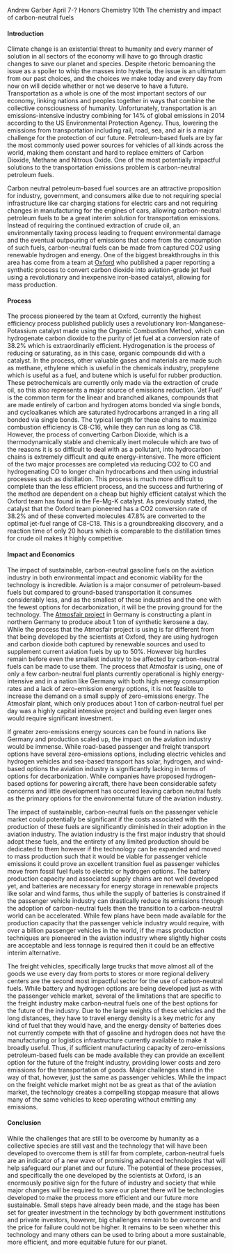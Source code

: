 Andrew Garber 
April 7-?
Honors Chemistry 10th
The chemistry and impact of carbon-neutral fuels


#### Introduction

Climate change is an existential threat to humanity and every manner of solution in all sectors of the economy will have to go through drastic changes to save our planet and species. Despite rhetoric bemoaning the issue as a spoiler to whip the masses into hysteria, the issue is an ultimatum from our past choices, and the choices we make today and every day from now on will decide whether or not we deserve to have a future. Transportation as a whole is one of the most important sectors of our economy, linking nations and peoples together in ways that combine the collective consciousness of humanity. Unfortunately, transportation is an emissions-intensive industry combining for 14% of global emissions in 2014 according to the US Environmental Protection Agency. Thus, lowering the emissions from transportation including rail, road, sea, and air is a major challenge for the protection of our future. Petroleum-based fuels are by far the most commonly used power sources for vehicles of all kinds across the world, making them constant and hard to replace emitters of Carbon Dioxide, Methane and Nitrous Oxide. One of the most potentially impactful solutions to the transportation emissions problem is carbon-neutral petroleum fuels. 

Carbon neutral petroleum-based fuel sources are an attractive proposition for industry, government, and consumers alike due to not requiring special infrastructure like car charging stations for electric cars and not requiring changes in manufacturing for the engines of cars, allowing carbon-neutral petroleum fuels to be a great interim solution for transportation emissions. Instead of requiring the continued extraction of crude oil, an environmentally taxing process leading to frequent environmental damage and the eventual outpouring of emissions that come from the consumption of such fuels, carbon-neutral fuels can be made from captured CO2 using renewable hydrogen and energy. One of the biggest breakthroughs in this area has come from a team at [Oxford](https://www.nature.com/articles/s41467-020-20214-z) who published a paper reporting a synthetic process to convert carbon dioxide into aviation-grade jet fuel using a revolutionary and inexpensive iron-based catalyst, allowing for mass production. 


#### Process

The process pioneered by the team at Oxford, currently the highest efficiency process published publicly uses a revolutionary Iron-Manganese-Potassium catalyst made using the Organic Combustion Method, which can hydrogenate carbon dioxide to the purity of jet fuel at a conversion rate of 38.2% which is extraordinarily efficient. Hydrogenation is the process of reducing or saturating, as in this case, organic compounds did with a catalyst. In the process, other valuable gases and materials are made such as methane, ethylene which is useful in the chemicals industry, propylene which is useful as a fuel, and butene which is useful for rubber production. These petrochemicals are currently only made via the extraction of crude oil, so this also represents a major source of emissions reduction. 'Jet Fuel' is the common term for the linear and branched alkanes, compounds that are made entirely of carbon and hydrogen atoms bonded via single bonds, and cycloalkanes which are saturated hydrocarbons arranged in a ring all bonded via single bonds. The typical length for these chains to maximize combustion efficiency is C8-C16, while they can run as long as C18. However, the process of converting Carbon Dioxide, which is a thermodynamically stable and chemically inert molecule which are two of the reasons it is so difficult to deal with as a pollutant, into hydrocarbon chains is extremely difficult and quite energy-intensive. The more efficient of the two major processes are completed via reducing CO2 to CO and hydrogenating CO to longer chain hydrocarbons and then using industrial processes such as distillation. This process is much more difficult to complete than the less efficient process, and the success and furthering of the method are dependent on a cheap but highly efficient catalyst which the Oxford team has found in the Fe-Mg-K catalyst. As previously stated, the catalyst that the Oxford team pioneered has a CO2 conversion rate of 38.2% and of these converted molecules 47.8% are converted to the optimal jet-fuel range of C8-C18. This is a groundbreaking discovery, and a reaction time of only 20 hours which is comparable to the distillation times for crude oil makes it highly competitive. 

#### Impact and Economics

The impact of sustainable, carbon-neutral gasoline fuels on the aviation industry in both environmental impact and economic viability for the technology is incredible. Aviation is a major consumer of petroleum-based fuels but compared to ground-based transportation it consumes considerably less, and as the smallest of these industries and the one with the fewest options for decarbonization, it will be the proving ground for the technology. The [Atmosfair project](https://www.dw.com/en/sustainable-aviation-fuel-power-to-liquid/a-59398405) in Germany is constructing a plant in northern Germany to produce about 1 ton of synthetic kerosene a day. While the process that the Atmosfair project is using is far different from that being developed by the scientists at Oxford, they are using hydrogen and carbon dioxide both captured by renewable sources and used to supplement current aviation fuels by up to 50%. However big hurdles remain before even the smallest industry to be affected by carbon-neutral fuels can be made to use them. The process that Atmosfair is using, one of only a few carbon-neutral fuel plants currently operational is highly energy-intensive and in a nation like Germany with both high energy consumption rates and a lack of zero-emission energy options, it is not feasible to increase the demand on a small supply of zero-emissions energy. The Atmosfair plant, which only produces about 1 ton of carbon-neutral fuel per day was a highly capital intensive project and building even larger ones would require significant investment. 

If greater zero-emissions energy sources can be found in nations like Germany and production scaled up, the impact on the aviation industry would be immense. While road-based passenger and freight transport options have several zero-emissions options, including electric vehicles and hydrogen vehicles and sea-based transport has solar, hydrogen, and wind-based options the aviation industry is significantly lacking in terms of options for decarbonization. While companies have proposed hydrogen-based options for powering aircraft, there have been considerable safety concerns and little development has occurred leaving carbon neutral fuels as the primary options for the environmental future of the aviation industry.

The impact of sustainable, carbon-neutral fuels on the passenger vehicle market could potentially be significant if the costs associated with the production of these fuels are significantly diminished in their adoption in the aviation industry. The aviation industry is the first major industry that should adopt these fuels, and the entirety of any limited production should be dedicated to them however if the technology can be expanded and moved to mass production such that it would be viable for passenger vehicle emissions it could prove an excellent transition fuel as passenger vehicles move from fossil fuel fuels to electric or hydrogen options. The battery production capacity and associated supply chains are not well developed yet, and batteries are necessary for energy storage in renewable projects like solar and wind farms, thus while the supply of batteries is constrained if the passenger vehicle industry can drastically reduce its emissions through the adoption of carbon-neutral fuels then the transition to a carbon-neutral world can be accelerated. While few plans have been made available for the production capacity that the passenger vehicle industry would require, with over a billion passenger vehicles in the world, if the mass production techniques are pioneered in the aviation industry where slightly higher costs are acceptable and less tonnage is required then it could be an effective interim alternative.

The freight vehicles, specifically large trucks that move almost all of the goods we use every day from ports to stores or more regional delivery centers are the second most impactful sector for the use of carbon-neutral fuels. While battery and hydrogen options are being developed just as with the passenger vehicle market, several of the limitations that are specific to the freight industry make carbon-neutral fuels one of the best options for the future of the industry. Due to the large weights of these vehicles and the long distances, they have to travel energy density is a key metric for any kind of fuel that they would have, and the energy density of batteries does not currently compete with that of gasoline and hydrogen does not have the manufacturing or logistics infrastructure currently available to make it broadly useful. Thus, if sufficient manufacturing capacity of zero-emissions petroleum-based fuels can be made available they can provide an excellent option for the future of the freight industry, providing lower costs and zero emissions for the transportation of goods. Major challenges stand in the way of that, however, just the same as passenger vehicles. While the impact on the freight vehicle market might not be as great as that of the aviation market, the technology creates a compelling stopgap measure that allows many of the same vehicles to keep operating without emitting any emissions.

#### Conclusion

While the challenges that are still to be overcome by humanity as a collective species are still vast and the technology that will have been developed to overcome them is still far from complete, carbon-neutral fuels are an indicator of a new wave of promising advanced technologies that will help safeguard our planet and our future. The potential of these processes, and specifically the one developed by the scientists at Oxford, is an enormously positive sign for the future of industry and society that while major changes will be required to save our planet there will be technologies developed to make the process more efficient and our future more sustainable. Small steps have already been made, and the stage has been set for greater investment in the technology by both government institutions and private investors, however, big challenges remain to be overcome and the price for failure could not be higher. It remains to be seen whether this technology and many others can be used to bring about a more sustainable, more efficient, and more equitable future for our planet.
